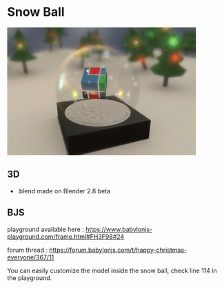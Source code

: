 # Snow Ball

![overview](overview.gif)

## 3D

- .blend made on Blender 2.8 beta

## BJS

playground available here : https://www.babylonjs-playground.com/frame.html#FH3F98#24

forum thread : https://forum.babylonjs.com/t/happy-christmas-everyone/367/11

You can easily customize the model inside the snow ball, check line 114 in the playground.
